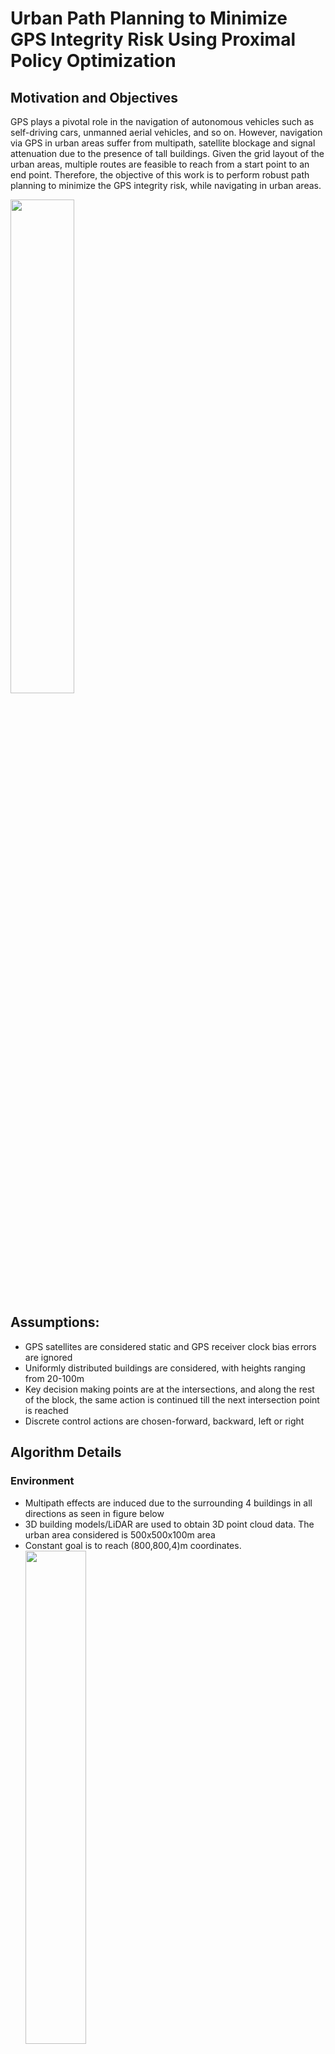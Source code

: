 # Urban Path Planning to Minimize GPS Integrity Risk Using Proximal Policy Optimization 

## Motivation and Objectives
GPS plays a pivotal role in the navigation of autonomous vehicles such as self-driving cars, unmanned aerial vehicles, and so on. However, navigation via GPS in urban areas suffer from multipath, satellite blockage and signal attenuation due to the presence of tall buildings. Given the grid layout of the urban areas, multiple routes are feasible to reach from a start point to an end point. Therefore, the objective of this work is to perform robust path planning to minimize the GPS integrity risk, while navigating in urban areas.

<img src="https://github.com/compdyn/598rl/blob/master/project/sbhamid2/Images/Motivation.png" width="45%"></img>

## Assumptions: 
* GPS satellites are considered static and GPS receiver clock bias errors are ignored
* Uniformly distributed buildings are considered, with heights ranging from 20-100m
* Key decision making points are at the intersections, and along the rest of the block, the same action is continued till the next intersection point is reached
* Discrete control actions are chosen-forward, backward, left or right

## Algorithm Details

### Environment 
* Multipath effects are induced due to the surrounding 4 buildings in all directions as seen in figure below
* 3D building models/LiDAR are used to obtain 3D point cloud data. The urban area considered is 500x500x100m area
* Constant goal is to reach (800,800,4)m coordinates. 
<img src="https://github.com/compdyn/598rl/blob/master/project/sbhamid2/Images/Env.JPG" width="45%"></img>
 
### Rewards 
Reward at each step is estimated as a summation of three components
* GPS Integrity risk calculated via GPS RAIM-based solution separation~[1]
* Difference in distances between the previous state to the goal and the current state to the goal
* On reaching the goal

### Architecture
Deep reinforcement learning based Proximal Policy Optimization algorithm is used to train the system. Actor and Critic are considered as separate networks. Actor has 3 hidden layers with 20 nodes each and critic has 4 hidden layers with 20 nodes each. PyTORCH is used as the neural network platform. EKF is used to obtain the predicted position at each instant based on which the observation vector is designed.  
<img src="https://github.com/compdyn/598rl/blob/master/project/sbhamid2/Images/Architecture.png" width="45%"></img>

### Observation vector
<img src="https://github.com/compdyn/598rl/blob/master/project/sbhamid2/Images/States.JPG" width="45%"></img>

## Results 
* Case 1 and 2: Open-sky and urban area-based grid world environment with 3D robot position as input. Comparison of PPO with Q-learning and SARSA
* Case 3 and 4: Open-sky and urban area with observations from GPS and 3D building models as input. Figure below shows that the PPO estimated policy shows lower positioning error, as indicated in blue, as compared to the shortest path to the goal, as shown in red. 
<img src="https://github.com/compdyn/598rl/blob/master/project/sbhamid2/Images/Result.png" width="45%"></img>

## References (Uploaded in this folder): 
[1] Joerger M, Chan FC, Pervan B. Solution Separation Versus Residual‐Based RAIM. Navigation: Journal of The Institute of Navigation. 2014 Dec;61(4):273-91.
[2] Tai L, Paolo G, Liu M. Virtual-to-real deep reinforcement learning: Continuous control of mobile robots for mapless navigation. InIntelligent Robots and Systems (IROS), 2017 IEEE/RSJ International Conference on 2017 Sep 24 (pp. 31-36). IEEE.
[3] Everett M, Chen YF, How JP. Motion Planning Among Dynamic, Decision-Making Agents with Deep Reinforcement Learning. arXiv preprint arXiv:1805.01956. 2018 May 4.

